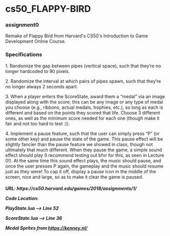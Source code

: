 # cs50_FLAPPY-BIRD

<H3> assignment0 </H3>
  Remake of Flappy Bird from Harvard's CS50's Introduction to Game Development Online Course.
 
<H3> Specifications </H3>
  <p>1. Randomize the gap between pipes (vertical space), such that they’re no longer hardcoded to 90 pixels.</p>
  <p>2. Randomize the interval at which pairs of pipes spawn, such that they’re no longer always 2 seconds apart.</p>
  <p>3. When a player enters the ScoreState, award them a “medal” via an image displayed along with the score; this can be any image or any type of medal you choose (e.g., ribbons, actual medals, trophies, etc.), so long as each is different and based on the points they scored that life. Choose 3 different ones, as well as the minimum score needed for each one (though make it fair and not too hard to test :)).</p>
  <p>4. Implement a pause feature, such that the user can simply press “P” (or some other key) and pause the state of the game. This pause effect will be slightly fancier than the        pause feature we showed in class, though not ultimately that much different. When they pause the game, a simple sound effect should play (I recommend testing out bfxr for          this, as seen in Lecture 0!). At the same time this sound effect plays, the music should pause, and once the user presses P again, the gameplay and the music should resume        just as they were! To cap it off, display a pause icon in the middle of the screen, nice and large, so as to make it clear the game is paused.</p>
  
<H5>
<p>URL: https://cs50.harvard.edu/games/2018/assignments/1/</p>


Code Location:
<p>PlayState.lua --> Line 52</p>
<p>ScoreState.lua --> Line 36</p>

Medal Sprites from https://kenney.nl/
</H5>
